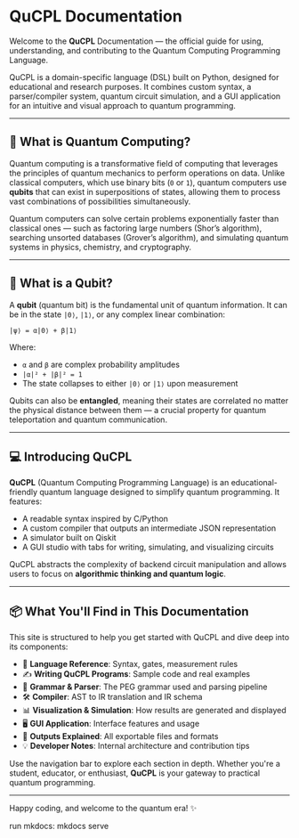 # QuCPL Documentation

Welcome to the **QuCPL** Documentation — the official guide for using, understanding, and contributing to the Quantum Computing Programming Language.

QuCPL is a domain-specific language (DSL) built on Python, designed for educational and research purposes. It combines custom syntax, a parser/compiler system, quantum circuit simulation, and a GUI application for an intuitive and visual approach to quantum programming.

---

## 🔭 What is Quantum Computing?

Quantum computing is a transformative field of computing that leverages the principles of quantum mechanics to perform operations on data. Unlike classical computers, which use binary bits (`0` or `1`), quantum computers use **qubits** that can exist in superpositions of states, allowing them to process vast combinations of possibilities simultaneously.

Quantum computers can solve certain problems exponentially faster than classical ones — such as factoring large numbers (Shor’s algorithm), searching unsorted databases (Grover’s algorithm), and simulating quantum systems in physics, chemistry, and cryptography.

---

## 🧠 What is a Qubit?

A **qubit** (quantum bit) is the fundamental unit of quantum information. It can be in the state `|0⟩`, `|1⟩`, or any complex linear combination:

```
|ψ⟩ = α|0⟩ + β|1⟩
```

Where:

* `α` and `β` are complex probability amplitudes
* `|α|² + |β|² = 1`
* The state collapses to either `|0⟩` or `|1⟩` upon measurement

Qubits can also be **entangled**, meaning their states are correlated no matter the physical distance between them — a crucial property for quantum teleportation and quantum communication.

---

## 💻 Introducing QuCPL

**QuCPL** (Quantum Computing Programming Language) is an educational-friendly quantum language designed to simplify quantum programming. It features:

* A readable syntax inspired by C/Python
* A custom compiler that outputs an intermediate JSON representation
* A simulator built on Qiskit
* A GUI studio with tabs for writing, simulating, and visualizing circuits

QuCPL abstracts the complexity of backend circuit manipulation and allows users to focus on **algorithmic thinking and quantum logic**.

---

## 📦 What You'll Find in This Documentation

This site is structured to help you get started with QuCPL and dive deep into its components:

* 📘 **Language Reference**: Syntax, gates, measurement rules
* ✍️ **Writing QuCPL Programs**: Sample code and real examples
* 📐 **Grammar & Parser**: The PEG grammar used and parsing pipeline
* 🛠️ **Compiler**: AST to IR translation and IR schema
* 📊 **Visualization & Simulation**: How results are generated and displayed
* 🖥️ **GUI Application**: Interface features and usage
* 💾 **Outputs Explained**: All exportable files and formats
* 💡 **Developer Notes**: Internal architecture and contribution tips

Use the navigation bar to explore each section in depth. Whether you're a student, educator, or enthusiast, **QuCPL** is your gateway to practical quantum programming.

---

Happy coding, and welcome to the quantum era! ✨

run mkdocs: mkdocs serve